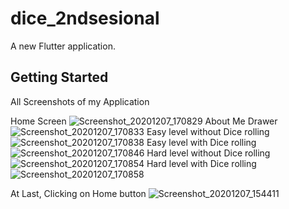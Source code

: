 # dice_2ndsesional

A new Flutter application.

## Getting Started
All Screenshots of my Application

Home Screen
![Screenshot_20201207_170829](https://user-images.githubusercontent.com/73903186/101349449-33894b00-38af-11eb-88bb-2168644a95c2.jpg)
About Me Drawer
![Screenshot_20201207_170833](https://user-images.githubusercontent.com/73903186/101349452-3421e180-38af-11eb-9a13-396fce9499c9.jpg)
Easy level without Dice rolling
![Screenshot_20201207_170838](https://user-images.githubusercontent.com/73903186/101349455-35530e80-38af-11eb-8f34-08d3731d24ed.jpg)
Easy level with Dice rolling
![Screenshot_20201207_170846](https://user-images.githubusercontent.com/73903186/101349458-35eba500-38af-11eb-8b3c-2bdbab72d4ef.jpg)
Hard level without Dice rolling
![Screenshot_20201207_170854](https://user-images.githubusercontent.com/73903186/101349463-371cd200-38af-11eb-95d2-8f5e05a98a73.jpg)
Hard level with Dice rolling
![Screenshot_20201207_170858](https://user-images.githubusercontent.com/73903186/101349464-37b56880-38af-11eb-8443-1a93f4394eda.jpg)

At Last, Clicking on Home button
![Screenshot_20201207_154411](https://user-images.githubusercontent.com/73903186/101349446-31bf8780-38af-11eb-91f3-9838c0fcdac3.jpg)
